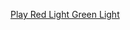 [Play Red Light Green Light](https://www.mygame.com](https://swaralipi143.github.io/Redlight_greenLight/))
